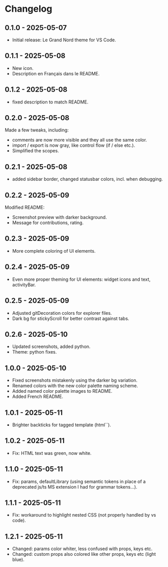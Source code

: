 # Changelog

## 0.1.0 - 2025-05-07
- Initial release: Le Grand Nord theme for VS Code.

## 0.1.1 - 2025-05-08
- New icon.
- Description en Français dans le README.

## 0.1.2 - 2025-05-08
- fixed description to match README.

## 0.2.0 - 2025-05-08
Made a few tweaks, including:
- comments are now more visible and they all use the same color.
- import / export is now gray, like control flow (if / else etc.).
- Simplified the scopes.

## 0.2.1 - 2025-05-08
- added sidebar border, changed statusbar colors, incl. when debugging.

## 0.2.2 - 2025-05-09
Modified README:
- Screenshot preview with darker background.
- Message for contributions, rating.

## 0.2.3 - 2025-05-09
- More complete coloring of UI elements.

## 0.2.4 - 2025-05-09
- Even more proper theming for UI elements: widget icons and text, activityBar.

## 0.2.5 - 2025-05-09
- Adjusted gitDecoration colors for explorer files.
- Dark bg for stickyScroll for better contrast against tabs.

## 0.2.6 - 2025-05-10
- Updated screenshots, added python.
- Theme: python fixes.

## 1.0.0 - 2025-05-10
- Fixed screenshots mistakenly using the darker bg variation.
- Renamed colors with the new color palette naming scheme.
- Added named color palette images to README.
- Added French README.

## 1.0.1 - 2025-05-11
- Brighter backticks for tagged template (html``).

## 1.0.2 - 2025-05-11
- Fix: HTML text was green, now white.

## 1.1.0 - 2025-05-11
- Fix: params, defaultLibrary (using semantic tokens in place of a deprecated js/ts MS extension I had for grammar tokens...).

## 1.1.1 - 2025-05-11
- Fix: workaround to highlight nested CSS (not properly handled by vs code).

## 1.2.1 - 2025-05-11
- Changed: params color whiter, less confused with props, keys etc.
- Changed: custom props also colored like other props, keys etc (light blue).
